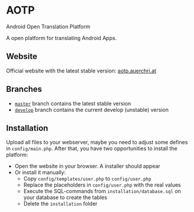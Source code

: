 # AOTP
Android Open Translation Platform

A open platform for translating Android Apps.

## Website
Official website with the latest stable version: [aotp.auerchri.at][website_stable]

## Branches
* [`master`][branch_master] branch contains the latest stable version
* [`develop`][branch_develop] branch contains the current develop (unstable) version

## Installation
Upload all files to your webserver, maybe you need to adjust some defines in `config/main.php`.
After that, you have two opportunities to install the platform:
* Open the website in your browser. A installer should appear
* Or install it manually:
  * Copy `config/templates/user.php` to `config/user.php`
  * Replace the placeholders in `config/user.php` with the real values
  * Execute the SQL-commands from `installation/database.sql` on your database to create the tables
  * Delete the `installation` folder


[//]: # (LINKS)
[website_stable]: http://aotp.auerchri.at
[branch_master]: https://github.com/auchri/AOTP/tree/master
[branch_develop]: https://github.com/auchri/AOTP/tree/develop
